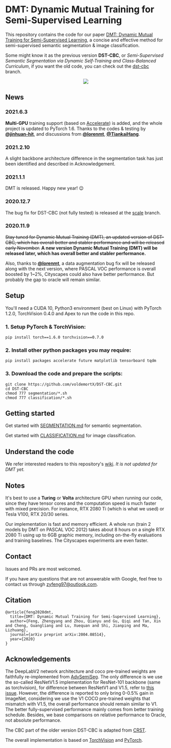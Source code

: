 # DMT: Dynamic Mutual Training for Semi-Supervised Learning

This repository contains the code for our paper [DMT: Dynamic Mutual Training for Semi-Supervised Learning](https://arxiv.org/abs/2004.08514), a concise and effective method for semi-supervised semantic segmentation & image classification.

Some might know it as the previous version **DST-CBC**, or *Semi-Supervised Semantic Segmentation via Dynamic Self-Training and Class-Balanced Curriculum*, if you want the old code, you can check out the [dst-cbc](https://github.com/voldemortX/DST-CBC/tree/dst-cbc) branch.

<div align="center">
  <img src="overview.png"/>
</div>

## News

### 2021.6.3

**Multi-GPU** training support (based on [Accelerate](https://github.com/huggingface/accelerate)) is added, and the whole project is updated to PyTorch 1.6.
Thanks to the codes & testing by [**@jinhuan-hit**](https://github.com/jinhuan-hit), and discussions from [**@lorenmt**](https://github.com/lorenmt), [**@TiankaiHang**](https://github.com/TiankaiHang).

### 2021.2.10

A slight backbone architecture difference in the segmentation task has just been identified and described in Acknowledgement.

### 2021.1.1

DMT is released. Happy new year! :wink: 

### 2020.12.7

The bug fix for DST-CBC (not fully tested) is released at the [scale](https://github.com/voldemortX/DST-CBC/tree/scale) branch.

### 2020.11.9

~~Stay tuned for Dynamic Mutual Training (DMT), an updated version of DST-CBC, which has overall better and stabler performance and will be released early November.~~
**A new version Dynamic Mutual Training (DMT) will be released later, which has overall better and stabler performance.**

Also, thanks to [**@lorenmt**](https://github.com/lorenmt), a data augmentation bug fix will be released along with the next version, where PASCAL VOC performance is overall boosted by 1~2%, Cityscapes could also have better performance. But probably the gap to oracle will remain similar.

## Setup

You'll need a CUDA 10, Python3 environment (best on Linux) with PyTorch 1.2.0, TorchVision 0.4.0 and Apex to run the code in this repo.

### 1. Setup PyTorch & TorchVision:

```
pip install torch==1.6.0 torchvision==0.7.0
```

### 2. Install other python packages you may require:

```
pip install packages accelerate future matplotlib tensorboard tqdm
```

### 3. Download the code and prepare the scripts:

```
git clone https://github.com/voldemortX/DST-CBC.git
cd DST-CBC
chmod 777 segmentation/*.sh
chmod 777 classification/*.sh
```

## Getting started

Get started with [SEGMENTATION.md](SEGMENTATION.md) for semantic segmentation.

Get started with [CLASSIFICATION.md](CLASSIFICATION.md) for image classification.

## Understand the code
We refer interested readers to this repository's [wiki](https://github.com/voldemortX/DST-CBC/wiki). *It is not updated for DMT yet.*

## Notes
It's best to use a **Turing** or **Volta** architecture GPU when running our code, since they have tensor cores and the computation speed is much faster with mixed precision. For instance, RTX 2080 Ti (which is what we used) or Tesla V100, RTX 20/30 series.

Our implementation is fast and memory efficient. A whole run (train 2 models by DMT on PASCAL VOC 2012) takes about 8 hours on a single RTX 2080 Ti using up to 6GB graphic memory, including on-the-fly evaluations and training baselines. The Cityscapes experiments are even faster.

## Contact

Issues and PRs are most welcomed. 

If you have any questions that are not answerable with Google, feel free to contact us through zyfeng97@outlook.com.

## Citation

```
@article{feng2020dmt,
  title={DMT: Dynamic Mutual Training for Semi-Supervised Learning},
  author={Feng, Zhengyang and Zhou, Qianyu and Gu, Qiqi and Tan, Xin and Cheng, Guangliang and Lu, Xuequan and Shi, Jianping and Ma, Lizhuang},
  journal={arXiv preprint arXiv:2004.08514},
  year={2020}
}
```

## Acknowledgements

The DeepLabV2 network architecture and coco pre-trained weights are faithfully re-implemented from [AdvSemiSeg](https://github.com/hfslyc/AdvSemiSeg). The only difference is we use the so-called ResNetV1.5 implementation for ResNet-101 backbone (same as torchvision), for difference between ResNetV1 and V1.5, refer to [this issue](https://github.com/pytorch/vision/issues/191). However, the difference is reported to only bring 0-0.5% gain in ImageNet, considering we use the V1 COCO pre-trained weights that mismatch with V1.5, the overall performance should remain similar to V1. The better fully-supervised performance mainly comes from better training schedule. Besides, we base comparisons on relative performance to Oracle, not absolute performance.

The CBC part of the older version DST-CBC is adapted from [CRST](https://github.com/yzou2/CRST).

The overall implementation is based on [TorchVision](https://github.com/pytorch/vision) and [PyTorch](https://github.com/pytorch/pytorch).

